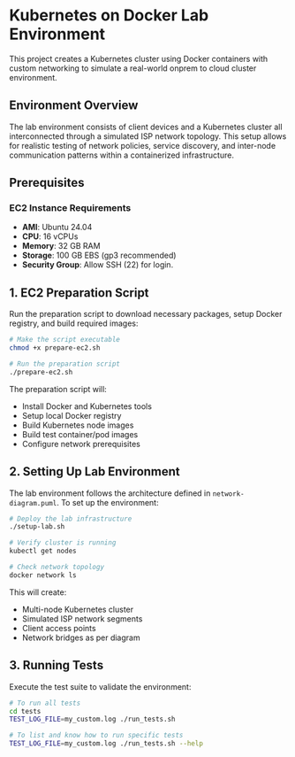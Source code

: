 # Kubernetes on Docker Lab Environment

This project creates a Kubernetes cluster using Docker containers with custom networking to simulate a real-world onprem to cloud cluster environment.

## Environment Overview

The lab environment consists of client devices and a Kubernetes cluster all interconnected through a simulated ISP network topology. This setup allows for realistic testing of network policies, service discovery, and inter-node communication patterns within a containerized infrastructure.

## Prerequisites

### EC2 Instance Requirements

- **AMI**: Ubuntu 24.04 
- **CPU**: 16 vCPUs
- **Memory**: 32 GB RAM
- **Storage**: 100 GB EBS (gp3 recommended)
- **Security Group**: Allow SSH (22) for login.

## 1. EC2 Preparation Script

Run the preparation script to download necessary packages, setup Docker registry, and build required images:

```bash
# Make the script executable
chmod +x prepare-ec2.sh

# Run the preparation script
./prepare-ec2.sh
```

The preparation script will:
- Install Docker and Kubernetes tools
- Setup local Docker registry
- Build Kubernetes node images
- Build test container/pod images
- Configure network prerequisites

## 2. Setting Up Lab Environment

The lab environment follows the architecture defined in `network-diagram.puml`. To set up the environment:

```bash
# Deploy the lab infrastructure
./setup-lab.sh

# Verify cluster is running
kubectl get nodes

# Check network topology
docker network ls
```

This will create:
- Multi-node Kubernetes cluster
- Simulated ISP network segments
- Client access points
- Network bridges as per diagram

## 3. Running Tests

Execute the test suite to validate the environment:

```bash
# To run all tests
cd tests
TEST_LOG_FILE=my_custom.log ./run_tests.sh

# To list and know how to run specific tests
TEST_LOG_FILE=my_custom.log ./run_tests.sh --help

```
